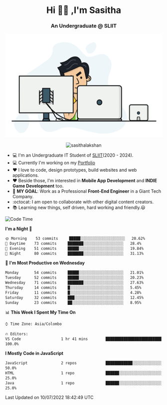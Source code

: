 <h1 align="center">Hi 🙋‍♂️ ,I'm Sasitha</h1>
<!--<h3 align="center">💻An Passionate Junior Trainee Software Developer based on Sri Lanka</h3>-->

<h3 align="center">An Undergraduate @ SLIIT</h3>

<p align="center">
  <img width="540" height="330" src="https://github.com/SasithaLakshan/SasithaLakshan/blob/main/dev.gif">
</p>
<p align="center"> <img src="https://komarev.com/ghpvc/?username=sasithalakshan&label=Profile%20views&color=0e75b6&style=flat" alt="sasithalakshan" /> </p>

- :computer: I'm an Undergraduate IT Student of [SLIIT](https://www.sliit.lk)(2020 - 2024).
- :computer: Currently I'm working on my <a href="https://SasithaLakshan.github.io" target="_blank">Portfolio</a>
- :heart: I love to code, design prototypes, build websites and web applications.
- :heart: Beside those, I'm interested in **Mobile App Development** and **INDIE Game Development** too.
- :electric_plug: **MY GOAL**: Work as a Professional **Front-End Engineer** in a Giant Tech Company.
- :octocat: I am open to collaborate with other digital content creators.
- :books: Learning new things, self driven, hard working and friendly.:smiley:

<!-- <h3 align="left">Tech Stack I'm Using</h3> -->
<!--START_SECTION:waka-->
![Code Time](http://img.shields.io/badge/Code%20Time-0%20secs-blue)

**I'm a Night 🦉** 

```text
🌞 Morning    53 commits     █████░░░░░░░░░░░░░░░░░░░░   20.62% 
🌆 Daytime    73 commits     ███████░░░░░░░░░░░░░░░░░░   28.4% 
🌃 Evening    51 commits     █████░░░░░░░░░░░░░░░░░░░░   19.84% 
🌙 Night      80 commits     ███████░░░░░░░░░░░░░░░░░░   31.13%

```
📅 **I'm Most Productive on Wednesday** 

```text
Monday       54 commits     █████░░░░░░░░░░░░░░░░░░░░   21.01% 
Tuesday      52 commits     █████░░░░░░░░░░░░░░░░░░░░   20.23% 
Wednesday    71 commits     ███████░░░░░░░░░░░░░░░░░░   27.63% 
Thursday     14 commits     █░░░░░░░░░░░░░░░░░░░░░░░░   5.45% 
Friday       11 commits     █░░░░░░░░░░░░░░░░░░░░░░░░   4.28% 
Saturday     32 commits     ███░░░░░░░░░░░░░░░░░░░░░░   12.45% 
Sunday       23 commits     ██░░░░░░░░░░░░░░░░░░░░░░░   8.95%

```


📊 **This Week I Spent My Time On** 

```text
⌚︎ Time Zone: Asia/Colombo

🔥 Editors: 
VS Code                  1 hr 41 mins        █████████████████████████   100.0%

```

**I Mostly Code in JavaScript** 

```text
JavaScript               2 repos             ████████████░░░░░░░░░░░░░   50.0% 
HTML                     1 repo              ██████░░░░░░░░░░░░░░░░░░░   25.0% 
Java                     1 repo              ██████░░░░░░░░░░░░░░░░░░░   25.0%

```



 Last Updated on 10/07/2022 18:42:49 UTC
<!--END_SECTION:waka-->
